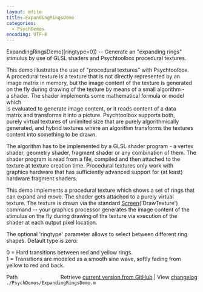 ```yaml
---
layout: mfile
title: ExpandingRingsDemo
categories:
  - PsychDemos
encoding: UTF-8
---
```


ExpandingRingsDemo([ringtype=0]) -- Generate an "expanding rings"  
stimulus by use of GLSL shaders and Psychtoolbox procedural textures.  

This demo illustrates the use of "procedural textures" with Psychtoolbox.  
A procedural texture is a texture that is not directly represented by an  
image matrix in memory, but the image content of the texture is generated  
on the fly during drawing of the texture by means of a small algorithm -  
a shader. The shader implements some mathematical formula or model which  
is evaluated to generate image content, or it reads content of a data  
matrix and transforms it into a picture. Psychtoolbox supports both,  
purely virtual textures of unlimited size that are purely algorithmically  
generated, and hybrid textures where an algorithm transforms the textures  
content into something to be drawn.  

The algorithm has to be implemented by a GLSL shader program - a vertex  
shader, geometry shader, fragment shader or any combination of them. The  
shader program is read from a file, compiled and then attached to the  
texture at texture creation time. Procedural textures only work with  
graphics hardware that has sufficiently advanced support for (at least)  
hardware fragment shaders.  

This demo implements a procedural texture which shows a set of rings that  
can expand and move. The shader gets attached to a purely virtual  
texture. The texture is drawn via the standard [Screen](/docs/Screen)('DrawTexture')  
command -- your graphics processor generates the image content of the  
stimulus on the fly during drawing of the texture via execution of the  
shader at each output pixel location.  

The optional 'ringtype' parameter allows to select between different ring  
shapes. Default type is zero:  

0 = Hard transitions between red and yellow rings.  
1 = Transitions are modeled as a smooth sine wave, softly fading from  
    yellow to red and back.  



<div class="code_header" style="text-align:right;">
  <span style="float:left;">Path&nbsp;&nbsp;</span> <span class="counter">Retrieve <a href=
  "https://raw.github.com/Psychtoolbox-3/Psychtoolbox-3/beta/./PsychDemos/ExpandingRingsDemo.m">current version from GitHub</a> | View <a href=
  "https://github.com/Psychtoolbox-3/Psychtoolbox-3/commits/beta/./PsychDemos/ExpandingRingsDemo.m">changelog</a></span>
</div>
<div class="code">
  <code>./PsychDemos/ExpandingRingsDemo.m</code>
</div>
